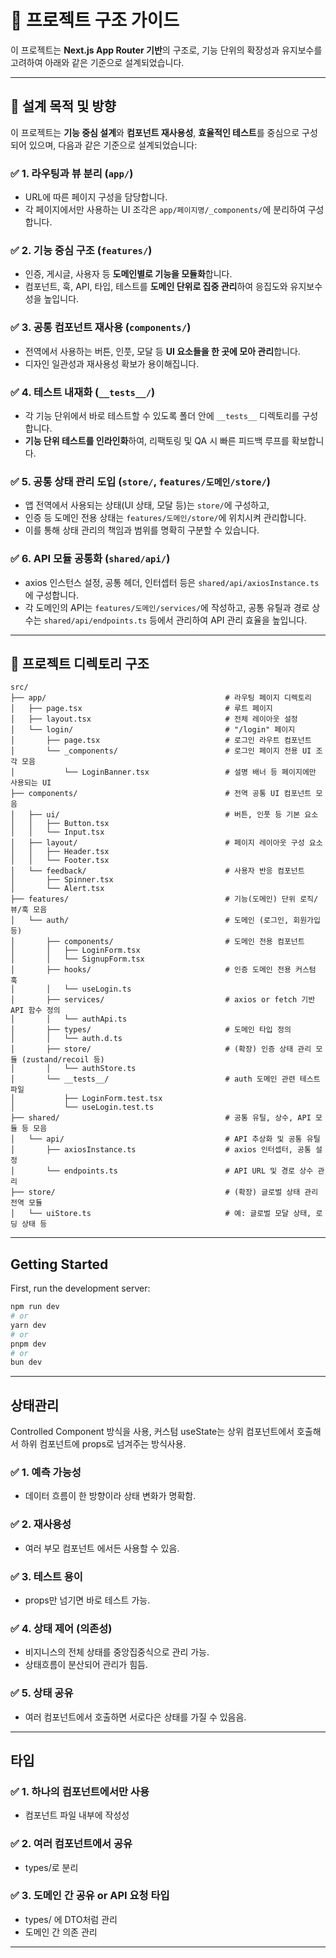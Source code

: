 # 🧩 프로젝트 구조 가이드

이 프로젝트는 **Next.js App Router 기반**의 구조로, 기능 단위의 확장성과 유지보수를 고려하여 아래와 같은 기준으로 설계되었습니다.

---

## 🧭 설계 목적 및 방향

이 프로젝트는 **기능 중심 설계**와 **컴포넌트 재사용성**, **효율적인 테스트**를 중심으로 구성되어 있으며, 다음과 같은 기준으로 설계되었습니다:

### ✅ 1. 라우팅과 뷰 분리 (`app/`)

- URL에 따른 페이지 구성을 담당합니다.
- 각 페이지에서만 사용하는 UI 조각은 `app/페이지명/_components/`에 분리하여 구성합니다.

### ✅ 2. 기능 중심 구조 (`features/`)

- 인증, 게시글, 사용자 등 **도메인별로 기능을 모듈화**합니다.
- 컴포넌트, 훅, API, 타입, 테스트를 **도메인 단위로 집중 관리**하여 응집도와 유지보수성을 높입니다.

### ✅ 3. 공통 컴포넌트 재사용 (`components/`)

- 전역에서 사용하는 버튼, 인풋, 모달 등 **UI 요소들을 한 곳에 모아 관리**합니다.
- 디자인 일관성과 재사용성 확보가 용이해집니다.

### ✅ 4. 테스트 내재화 (`__tests__/`)

- 각 기능 단위에서 바로 테스트할 수 있도록 폴더 안에 `__tests__` 디렉토리를 구성합니다.
- **기능 단위 테스트를 인라인화**하여, 리팩토링 및 QA 시 빠른 피드백 루프를 확보합니다.

### ✅ 5. 공통 상태 관리 도입 (`store/`, `features/도메인/store/`)

- 앱 전역에서 사용되는 상태(UI 상태, 모달 등)는 `store/`에 구성하고,
- 인증 등 도메인 전용 상태는 `features/도메인/store/`에 위치시켜 관리합니다.
- 이를 통해 상태 관리의 책임과 범위를 명확히 구분할 수 있습니다.

### ✅ 6. API 모듈 공통화 (`shared/api/`)

- axios 인스턴스 설정, 공통 헤더, 인터셉터 등은 `shared/api/axiosInstance.ts`에 구성합니다.
- 각 도메인의 API는 `features/도메인/services/`에 작성하고, 공통 유틸과 경로 상수는 `shared/api/endpoints.ts` 등에서 관리하여 API 관리 효율을 높입니다.

---

## 📐 프로젝트 디렉토리 구조

```plaintext
src/
├── app/                                        # 라우팅 페이지 디렉토리
│   ├── page.tsx                                # 루트 페이지
│   ├── layout.tsx                              # 전체 레이아웃 설정
│   └── login/                                  # "/login" 페이지
│       ├── page.tsx                            # 로그인 라우트 컴포넌트
│       └── _components/                        # 로그인 페이지 전용 UI 조각 모음
│           └── LoginBanner.tsx                 # 설명 배너 등 페이지에만 사용되는 UI
├── components/                                 # 전역 공통 UI 컴포넌트 모음
│   ├── ui/                                     # 버튼, 인풋 등 기본 요소
│   │   ├── Button.tsx
│   │   └── Input.tsx
│   ├── layout/                                 # 페이지 레이아웃 구성 요소
│   │   ├── Header.tsx
│   │   └── Footer.tsx
│   └── feedback/                               # 사용자 반응 컴포넌트
│       ├── Spinner.tsx
│       └── Alert.tsx
├── features/                                   # 기능(도메인) 단위 로직/뷰/훅 모음
│   └── auth/                                   # 도메인 (로그인, 회원가입 등)
│       ├── components/                         # 도메인 전용 컴포넌트
│       │   ├── LoginForm.tsx
│       │   └── SignupForm.tsx
│       ├── hooks/                              # 인증 도메인 전용 커스텀 훅
│       │   └── useLogin.ts
│       ├── services/                           # axios or fetch 기반 API 함수 정의
│       │   └── authApi.ts
│       ├── types/                              # 도메인 타입 정의
│       │   └── auth.d.ts
│       ├── store/                              # (확장) 인증 상태 관리 모듈 (zustand/recoil 등)
│       │   └── authStore.ts
│       └── __tests__/                          # auth 도메인 관련 테스트 파일
│           ├── LoginForm.test.tsx
│           └── useLogin.test.ts
├── shared/                                     # 공통 유틸, 상수, API 모듈 등 모음
│   └── api/                                    # API 추상화 및 공통 유틸
│       ├── axiosInstance.ts                    # axios 인터셉터, 공통 설정
│       └── endpoints.ts                        # API URL 및 경로 상수 관리
├── store/                                      # (확장) 글로벌 상태 관리 전역 모듈
│   └── uiStore.ts                              # 예: 글로벌 모달 상태, 로딩 상태 등

```

---

## Getting Started

First, run the development server:

```bash
npm run dev
# or
yarn dev
# or
pnpm dev
# or
bun dev
```

---

## 상태관리

Controlled Component 방식을 사용, 커스텀 useState는 상위 컴포넌트에서 호출해서 하위 컴포넌트에 props로 넘겨주는 방식사용.

### ✅ 1. 예측 가능성

- 데이터 흐름이 한 방향이라 상태 변화가 명확함.

### ✅ 2. 재사용성

- 여러 부모 컴포넌트 에서든 사용할 수 있음.

### ✅ 3. 테스트 용이

- props만 넘기면 바로 테스트 가능.

### ✅ 4. 상태 제어 (의존성)

- 비지니스의 전체 상태를 중앙집중식으로 관리 가능.
- 상태흐름이 분산되어 관리가 힘듬.

### ✅ 5. 상태 공유

- 여러 컴포넌트에서 호출하면 서로다은 상태를 가질 수 있음음.

---

## 타입

### ✅ 1. 하나의 컴포넌트에서만 사용

- 컴포넌트 파일 내부에 작성성

### ✅ 2. 여러 컴포넌트에서 공유

- types/로 분리

### ✅ 3. 도메인 간 공유 or API 요청 타입

- types/ 에 DTO처럼 관리
- 도메인 간 의존 관리

---
